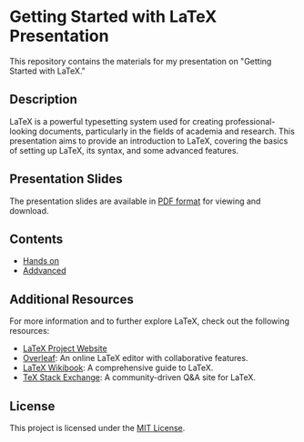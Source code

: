 # Getting Started with LaTeX Presentation

This repository contains the materials for my presentation on "Getting Started with LaTeX."

## Description

LaTeX is a powerful typesetting system used for creating professional-looking documents, particularly in the fields of academia and research. This presentation aims to provide an introduction to LaTeX, covering the basics of setting up LaTeX, its syntax, and some advanced features.

## Presentation Slides

The presentation slides are available in [PDF format](src/introduction-to-latex.pdf) for viewing and download.

## Contents

- [Hands on](src/hands-on.pdf)
- [Addvanced](src/others.pdf)

## Additional Resources

For more information and to further explore LaTeX, check out the following resources:

- [LaTeX Project Website](https://www.latex-project.org/)
- [Overleaf](https://www.overleaf.com/): An online LaTeX editor with collaborative features.
- [LaTeX Wikibook](https://en.wikibooks.org/wiki/LaTeX): A comprehensive guide to LaTeX.
- [TeX Stack Exchange](https://tex.stackexchange.com/): A community-driven Q&A site for LaTeX.

## License

This project is licensed under the [MIT License](LICENSE).

